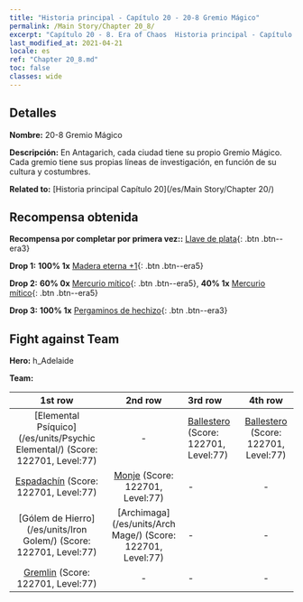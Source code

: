 ```yaml
---
title: "Historia principal - Capítulo 20 - 20-8 Gremio Mágico"
permalink: /Main Story/Chapter 20_8/
excerpt: "Capítulo 20 - 8. Era of Chaos  Historia principal - Capítulo 20_8. 20-8 Gremio Mágico"
last_modified_at: 2021-04-21
locale: es
ref: "Chapter 20_8.md"
toc: false
classes: wide
---
```


## Detalles

 **Nombre:** 20-8 Gremio Mágico

 **Descripción:** En Antagarich, cada ciudad tiene su propio Gremio Mágico. Cada gremio tiene sus propias líneas de investigación, en función de su cultura y costumbres.

 **Related to:** [Historia principal Capítulo 20](/es/Main Story/Chapter 20/)

## Recompensa obtenida

 **Recompensa por completar por primera vez::** [Llave de plata](/es/Items/con_693/){: .btn .btn--era3}

 **Drop 1:** **100% 1x** [Madera eterna +1](/es/Items/mat_69/){: .btn .btn--era5}

 **Drop 2:** **60% 0x** [Mercurio mítico](/es/Items/mat_63/){: .btn .btn--era5}, **40% 1x** [Mercurio mítico](/es/Items/mat_63/){: .btn .btn--era5}

 **Drop 3:** **100% 1x** [Pergaminos de hechizo](/es/Items/con_694/){: .btn .btn--era3}


## Fight against Team
 **Hero:** h_Adelaide

 **Team:**


  | 1st row | 2nd row | 3rd row | 4th row |
  |:----:|:----:|:----|:----:|
  | [Elemental Psíquico](/es/units/Psychic Elemental/) (Score: 122701, Level:77)  | - | [Ballestero](/es/units/Marksman/) (Score: 122701, Level:77)  | [Ballestero](/es/units/Marksman/) (Score: 122701, Level:77)  |
  | [Espadachín](/es/units/Swordsman/) (Score: 122701, Level:77)  | [Monje](/es/units/Monk/) (Score: 122701, Level:77)  | - | - |
  | [Gólem de Hierro](/es/units/Iron Golem/) (Score: 122701, Level:77)  | [Archimaga](/es/units/Arch Mage/) (Score: 122701, Level:77)  | - | - |
  | [Gremlin](/es/units/Gremlin/) (Score: 122701, Level:77)  | - | - | - |


